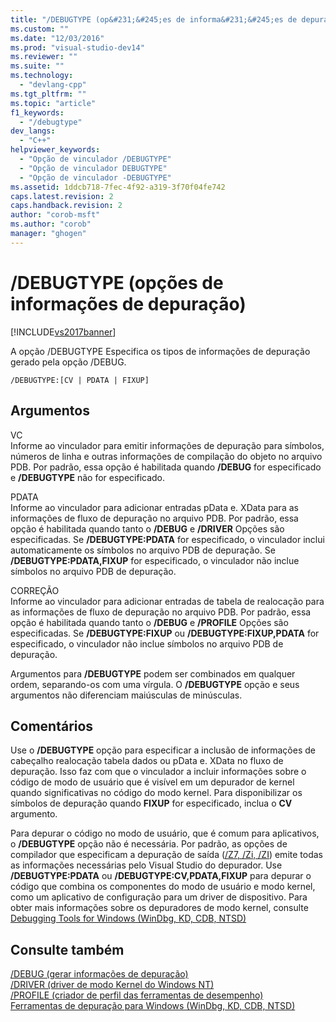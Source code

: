 ```yaml
---
title: "/DEBUGTYPE (op&#231;&#245;es de informa&#231;&#245;es de depura&#231;&#227;o) | Microsoft Docs"
ms.custom: ""
ms.date: "12/03/2016"
ms.prod: "visual-studio-dev14"
ms.reviewer: ""
ms.suite: ""
ms.technology: 
  - "devlang-cpp"
ms.tgt_pltfrm: ""
ms.topic: "article"
f1_keywords: 
  - "/debugtype"
dev_langs: 
  - "C++"
helpviewer_keywords: 
  - "Opção de vinculador /DEBUGTYPE"
  - "Opção de vinculador DEBUGTYPE"
  - "Opção de vinculador -DEBUGTYPE"
ms.assetid: 1ddcb718-7fec-4f92-a319-3f70f04fe742
caps.latest.revision: 2
caps.handback.revision: 2
author: "corob-msft"
ms.author: "corob"
manager: "ghogen"
---
```

# /DEBUGTYPE (op&#231;&#245;es de informa&#231;&#245;es de depura&#231;&#227;o)
[!INCLUDE[vs2017banner](../../assembler/inline/includes/vs2017banner.md)]

A opção \/DEBUGTYPE Especifica os tipos de informações de depuração gerado pela opção \/DEBUG.  
  
```  
/DEBUGTYPE:[CV | PDATA | FIXUP]  
```  
  
## Argumentos  
 VC  
 Informe ao vinculador para emitir informações de depuração para símbolos, números de linha e outras informações de compilação do objeto no arquivo PDB.  Por padrão, essa opção é habilitada quando **\/DEBUG** for especificado e **\/DEBUGTYPE** não for especificado.  
  
 PDATA  
 Informe ao vinculador para adicionar entradas pData e. XData para as informações de fluxo de depuração no arquivo PDB.  Por padrão, essa opção é habilitada quando tanto o **\/DEBUG** e **\/DRIVER** Opções são especificadas.  Se **\/DEBUGTYPE:PDATA** for especificado, o vinculador inclui automaticamente os símbolos no arquivo PDB de depuração.  Se **\/DEBUGTYPE:PDATA,FIXUP** for especificado, o vinculador não inclue símbolos no arquivo PDB de depuração.  
  
 CORREÇÃO  
 Informe ao vinculador para adicionar entradas de tabela de realocação para as informações de fluxo de depuração no arquivo PDB.  Por padrão, essa opção é habilitada quando tanto o **\/DEBUG** e **\/PROFILE** Opções são especificadas.  Se **\/DEBUGTYPE:FIXUP** ou **\/DEBUGTYPE:FIXUP,PDATA** for especificado, o vinculador não inclue símbolos no arquivo PDB de depuração.  
  
 Argumentos para **\/DEBUGTYPE** podem ser combinados em qualquer ordem, separando\-os com uma vírgula.  O **\/DEBUGTYPE** opção e seus argumentos não diferenciam maiúsculas de minúsculas.  
  
## Comentários  
 Use o **\/DEBUGTYPE** opção para especificar a inclusão de informações de cabeçalho realocação tabela dados ou pData e. XData no fluxo de depuração.  Isso faz com que o vinculador a incluir informações sobre o código de modo de usuário que é visível em um depurador de kernel quando significativas no código do modo kernel.  Para disponibilizar os símbolos de depuração quando **FIXUP** for especificado, inclua o **CV** argumento.  
  
 Para depurar o código no modo de usuário, que é comum para aplicativos, o **\/DEBUGTYPE** opção não é necessária.  Por padrão, as opções de compilador que especificam a depuração de saída \([\/Z7, \/Zi, \/ZI](../Topic/-Z7,%20-Zi,%20-ZI%20\(Debug%20Information%20Format\).md)\) emite todas as informações necessárias pelo Visual Studio do depurador.  Use **\/DEBUGTYPE:PDATA** ou **\/DEBUGTYPE:CV,PDATA,FIXUP** para depurar o código que combina os componentes do modo de usuário e modo kernel, como um aplicativo de configuração para um driver de dispositivo.  Para obter mais informações sobre os depuradores de modo kernel, consulte [Debugging Tools for Windows \(WinDbg, KD, CDB, NTSD\)](http://go.microsoft.com/fwlink/p?LinkID=285651)  
  
## Consulte também  
 [\/DEBUG \(gerar informações de depuração\)](../../build/reference/debug-generate-debug-info.md)   
 [\/DRIVER \(driver de modo Kernel do Windows NT\)](../../build/reference/driver-windows-nt-kernel-mode-driver.md)   
 [\/PROFILE \(criador de perfil das ferramentas de desempenho\)](../../build/reference/profile-performance-tools-profiler.md)   
 [Ferramentas de depuração para Windows \(WinDbg, KD, CDB, NTSD\)](http://go.microsoft.com/fwlink/p?LinkID=285651)